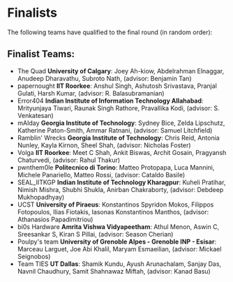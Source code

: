 Finalists
=========

The following teams have qualified to the final round (in random order):

## Finalist Teams:

- The Quad **University of Calgary**: Joey Ah-kiow, Abdelrahman Elnaggar, Anudeep Dharavathu, Subroto Nath, (advisor: Benjamin Tan)
- papernought **IIT Roorkee**: Anshul Singh, Ashutosh Srivastava, Pranjal Gulati, Harsh Kumar, (advisor: R. Balasubramanian)
- Error404 **Indian Institute of Information Technology Allahabad**: Mrityunjaya Tiwari, Raunak Singh Rathore, Pravallika Kodi, (advisor: S. Venkatesan)
- mAIday **Georgia Institute of Technology**: Sydney Bice, Zelda Lipschutz, Katherine Paton-Smith, Ammar Ratnani, (advisor: Samuel Litchfield)
- Ramblin' Wrecks **Georgia Institute of Technology**: Chris Reid, Antonia Nunley, Kayla Kirnon, Sheel Shah, (advisor: Nicholas Foster)
- Volga **IIT Roorkee**: Meet C Shah, Ankit Biswas, Archit Gosain, Pragyansh Chaturvedi, (advisor: Rahul Thakur)
- pwnthem0le **Politecnico di Torino**: Matteo Protopapa, Luca Mannini, Michele Panariello, Matteo Rossi, (advisor: Cataldo Basile)
- SEAL_IITKGP **Indian Institute of Technology Kharagpur**: Kuheli Pratihar, Nimish Mishra, Shubhi Shukla, Anirban Chakraborty, (advisor: Debdeep Mukhopadhyay)
- UCST **University of Piraeus**: Konstantinos Spyridon Mokos, Filippos Fotopoulos, Ilias Fiotakis, Iasonas Konstantinos Manthos, (advisor: Athanasios Papadimitriou)
- bi0s Hardware **Amrita Vishwa Vidyapeetham**: Athul Menon, Aswin C, Sreesankar S, Kiran S Pillai, (advisor: Season Cherian)
- Poulpy's team **University of Grenoble Alpes - Grenoble INP - Esisar**: Marceau Larguet, Joe Abi Khalil, Maryam Esmaeilian, (advisor: Mickael Seignobos)
- Team TIES **UT Dallas**: Shamik Kundu, Ayush Arunachalam, Sanjay Das, Navnil Chaudhury, Samit Shahnawaz Miftah, (advisor: Kanad Basu)
